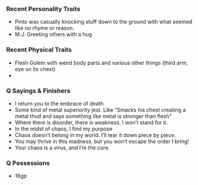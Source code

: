 
### Recent Personality Traits
- Pinto was casually knocking stuff down to the ground with what seemed like no rhyme or reason.
- M.J. Greeting others with a hug



### Recent Physical Traits
- Flesh Golem with weird body parts and various other things (third arm, eye on its chest)
- 





### Q Sayings & Finishers
- I return you to the embrace of death
- Some kind of metal superiority jest. Like "Smacks his chest creating a metal thud and says something like metal is stronger than flesh"
- Where there is disorder, there is weakness. I won’t stand for it.
- In the midst of chaos, I find my purpose
- Chaos doesn’t belong in my world. I’ll tear it down piece by piece.
- You may thrive in this madness, but you won’t escape the order I bring!
- Your chaos is a virus, and I’m the cure.




### Q Possessions 
- 16gp 



